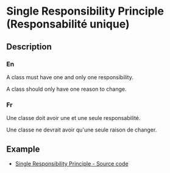 # Single Responsibility Principle (Responsabilité unique)


## Description

### En

A class must have one and only one responsibility.

A class should only have one reason to change.

### Fr

Une classe doit avoir une et une seule responsabilité.

Une classe ne devrait avoir qu'une seule raison de changer.


## Example

* [Single Responsibility Principle - Source code](https://github.com/dev-and-web/solid-php/tree/master/src/1_single-responsibility-principle/index.php)
